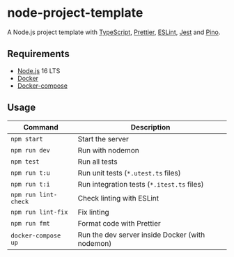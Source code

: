 # node-project-template

A Node.js project template with [TypeScript](https://www.typescriptlang.org/), [Prettier](https://prettier.io/), [ESLint](https://eslint.org/), [Jest](https://jestjs.io/fr/) and [Pino](https://getpino.io/#/).

## Requirements

-   [Node.js](https://nodejs.org/en/) 16 LTS
-   [Docker](https://www.docker.com/)
-   [Docker-compose](https://docs.docker.com/compose/)

## Usage

| Command              | Description                                     |
| -------------------- | ----------------------------------------------- |
| `npm start`          | Start the server                                |
| `npm run dev`        | Run with nodemon                                |
| `npm test`           | Run all tests                                   |
| `npm run t:u`        | Run unit tests (`*.utest.ts` files)             |
| `npm run t:i`        | Run integration tests (`*.itest.ts` files)      |
| `npm run lint-check` | Check linting with ESLint                       |
| `npm run lint-fix`   | Fix linting                                     |
| `npm run fmt`        | Format code with Prettier                       |
| `docker-compose up`  | Run the dev server inside Docker (with nodemon) |
